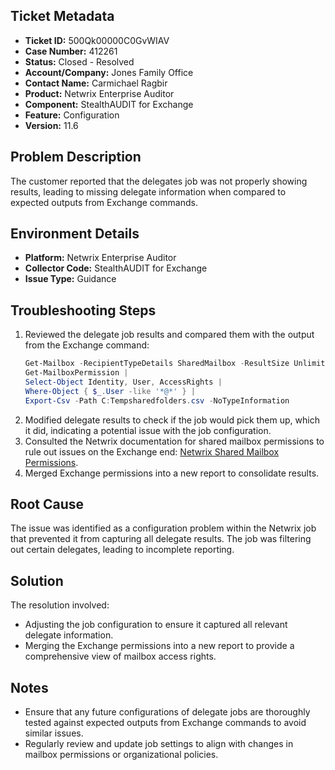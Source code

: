 ## Ticket Metadata
- **Ticket ID:** 500Qk00000C0GvWIAV
- **Case Number:** 412261
- **Status:** Closed - Resolved
- **Account/Company:** Jones Family Office
- **Contact Name:** Carmichael Ragbir
- **Product:** Netwrix Enterprise Auditor
- **Component:** StealthAUDIT for Exchange
- **Feature:** Configuration
- **Version:** 11.6

## Problem Description
The customer reported that the delegates job was not properly showing results, leading to missing delegate information when compared to expected outputs from Exchange commands.

## Environment Details
- **Platform:** Netwrix Enterprise Auditor
- **Collector Code:** StealthAUDIT for Exchange
- **Issue Type:** Guidance

## Troubleshooting Steps
1. Reviewed the delegate job results and compared them with the output from the Exchange command:
   ```powershell
   Get-Mailbox -RecipientTypeDetails SharedMailbox -ResultSize Unlimited |
   Get-MailboxPermission |
   Select-Object Identity, User, AccessRights |
   Where-Object { $_.User -like '*@*' } |
   Export-Csv -Path C:Tempsharedfolders.csv -NoTypeInformation
   ```
2. Modified delegate results to check if the job would pick them up, which it did, indicating a potential issue with the job configuration.
3. Consulted the Netwrix documentation for shared mailbox permissions to rule out issues on the Exchange end: [Netwrix Shared Mailbox Permissions](https://www.netwrix.com/get-shared-mailbox-permissions.html).
4. Merged Exchange permissions into a new report to consolidate results.

## Root Cause
The issue was identified as a configuration problem within the Netwrix job that prevented it from capturing all delegate results. The job was filtering out certain delegates, leading to incomplete reporting.

## Solution
The resolution involved:
- Adjusting the job configuration to ensure it captured all relevant delegate information.
- Merging the Exchange permissions into a new report to provide a comprehensive view of mailbox access rights.

## Notes
- Ensure that any future configurations of delegate jobs are thoroughly tested against expected outputs from Exchange commands to avoid similar issues.
- Regularly review and update job settings to align with changes in mailbox permissions or organizational policies.